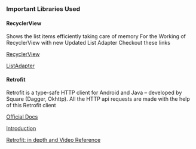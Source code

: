 ### Important Libraries Used

#### RecyclerView 
Shows the list items efficiently taking care of memory
For the Working of RecyclerView with new Updated List Adapter
Checkout these links 

[RecyclerView](https://developer.android.com/guide/topics/ui/layout/recyclerview)

[ListAdapter](https://developer.android.com/reference/android/support/v7/recyclerview/extensions/ListAdapter)

#### Retrofit
Retrofit is a type-safe HTTP client for Android and Java – developed by Square (Dagger, Okhttp).
All the HTTP api requests are made with the help of this Retrofit client

[Official Docs](https://square.github.io/retrofit/)

[Introduction](https://www.baeldung.com/retrofit)

[Retrofit: in depth and Video Reference](https://futurestud.io/tutorials/retrofit-getting-started-and-android-client)
